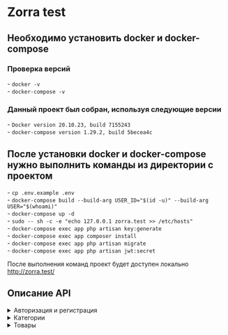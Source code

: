 # Zorra test
<h2>Необходимо установить docker и docker-compose</h2>
<h3>Проверка версий </h2>
- <code>docker -v</code><br>
- <code>doсker-compose -v</code><br>

<h3>Данный проект был собран, используя следующие версии</h3>
- <code>Docker version 20.10.23, build 7155243</code><br>
- <code>docker-compose version 1.29.2, build 5becea4c</code><br>

<h2>После установки docker и docker-compose нужно выполнить команды из директории с проектом</h2>
- <code>cp .env.example .env</code><br>
- <code>docker-compose build --build-arg USER_ID="$(id -u)" --build-arg USER="$(whoami)"</code><br>
- <code>docker-compose up -d</code><br>
- <code>sudo -- sh -c -e "echo 127.0.0.1 zorra.test >> /etc/hosts"</code><br>
- <code>docker-compose exec app php artisan key:generate</code><br>
- <code>docker-compose exec app composer install</code><br>
- <code>docker-compose exec app php artisan migrate</code><br>
- <code>docker-compose exec app php artisan jwt:secret</code><br>

После выполнения команд проект будет доступен локально http://zorra.test/

<h2>Описание API</h2>
<details>
<summary>Авторизация и регистрация</summary>
    <details>
        <summary><code>POST /api/auth/register</code></summary>
        <pre><i>Request body</i>
{
    "name": "name",
    "email": "name@mail.ru",
    "password": "qqqwwweee123"
}</pre>
<pre><i>Response body</i>
{
    "data": {
        "name": "name",
        "email": "name@mail.ru",
        "created_at": "2023-02-06 02:30:05",
        "updated_at": "2023-02-06 02:30:05"
    }
}</pre>
<pre><i>Response statuses: 201</i></pre>
    </details>
    <details>
        <summary><code>POST /api/auth/login</code></summary>
        <pre><i>Request body</i>
{
    "email": "name@mail.ru",
    "password": "qqqwwweee123"
}</pre>
<pre><i>Response body</i>
{
    "access_token": "eyJ0eXAiOiJKV1QiLCJhbGciOiJIUzI1NiJ9.eyJpc3MiOiJodHRwOi8vem9ycmEudGVzdC9hcGkvYXV0aC9sb2dpbiIsImlhdCI6MTY3NTY1MTYwOCwiZXhwIjoxNjc1NjU1MjA4LCJuYmYiOjE2NzU2NTE2MDgsImp0aSI6IlltbGNVNUhrZ0lTQ0NmMUkiLCJzdWIiOiIxIiwicHJ2IjoiMjNiZDVjODk0OWY2MDBhZGIzOWU3MDFjNDAwODcyZGI3YTU5NzZmNyJ9.PPchOUUYSAb-HgFiZmH1Eskmx8KWqoGidqXWIUr_vj4",
    "token_type": "bearer",
    "expires_in": 3600,
    "status": 200
}</pre>
<pre><i>Response statuses: 200, 404, 422</i></pre>
    </details>
    <details>
        <summary><code>GET /api/auth/me</code></summary>
        <pre>Header: Authorization bearer eyJ0eXAiOiJKV1QiLCJhbGciOiJIUzI1NiJ9.eyJpc3MiOiJodHRwOi8vem9ycmEudGVzdC9hcGkvYXV0aC9sb2dpbiIsImlhdCI6MTY3NTY1MTk5NSwiZXhwIjoxNjc1NjU1NTk1LCJuYmYiOjE2NzU2NTE5OTUsImp0aSI6IkRITkp0UWphUTY4bUY3YW4iLCJzdWIiOiIxIiwicHJ2IjoiMjNiZDVjODk0OWY2MDBhZGIzOWU3MDFjNDAwODcyZGI3YTU5NzZmNyJ9.Nfn8AaPi005iKtxT29unC7PhpWyI0aWp4Z0o4sQFhKc</pre>
<pre><i>Response body</i>
{
    "data": {
        "name": "maks",
        "email": "maks@mail.ru",
        "created_at": "2023-02-05 10:38:48",
        "updated_at": "2023-02-05 10:38:48"
    }
}</pre>
<pre><i>Response statuses: 200, 401</i></pre>
    </details>
    <details>
        <summary><code>POST /api/auth/logout</code></summary>
        <pre>Header: Authorization bearer eyJ0eXAiOiJKV1QiLCJhbGciOiJIUzI1NiJ9.eyJpc3MiOiJodHRwOi8vem9ycmEudGVzdC9hcGkvYXV0aC9sb2dpbiIsImlhdCI6MTY3NTY1MTk5NSwiZXhwIjoxNjc1NjU1NTk1LCJuYmYiOjE2NzU2NTE5OTUsImp0aSI6IkRITkp0UWphUTY4bUY3YW4iLCJzdWIiOiIxIiwicHJ2IjoiMjNiZDVjODk0OWY2MDBhZGIzOWU3MDFjNDAwODcyZGI3YTU5NzZmNyJ9.Nfn8AaPi005iKtxT29unC7PhpWyI0aWp4Z0o4sQFhKc</pre>
<pre><i>Response body</i>
{
    "message": "User logout"
}</pre>
<pre><i>Response statuses: 200</i></pre>
    </details>
</details>

<details>
    <summary>Категории</summary>
    <details>
        <summary><code>GET /api/categories</code></summary>
        <pre><i>Request body</i>
{
    "page": 1,
    "per-page": 10,
}</pre>
<pre><i>Response body</i>
{
    "data": [
        {
            "category_id": 1,
            "user_id": 1,
            "name": "cat1",
            "description": "cat1",
            "created_at": "2023-02-05 13:43:31",
            "updated_at": "2023-02-05 13:43:31",
            "deleted_at": null
        },
        {
            "category_id": 2,
            "user_id": 1,
            "name": "cat2",
            "description": "cat2",
            "created_at": "2023-02-05 14:44:50",
            "updated_at": "2023-02-05 14:44:50",
            "deleted_at": null
        },
        {
            "category_id": 3,
            "user_id": 1,
            "name": "cat3",
            "description": "cat3",
            "created_at": "2023-02-05 14:44:57",
            "updated_at": "2023-02-05 14:44:57",
            "deleted_at": null
        }
    ],
    "links": {
        "first": "http://zorra.test/api/categories?page=1",
        "last": "http://zorra.test/api/categories?page=1",
        "prev": null,
        "next": null
    },
    "meta": {
        "current_page": 1,
        "from": 1,
        "last_page": 1,
        "links": [
            {
                "url": null,
                "label": "&laquo; Previous",
                "active": false
            },
            {
                "url": "http://zorra.test/api/categories?page=1",
                "label": "1",
                "active": true
            },
            {
                "url": null,
                "label": "Next &raquo;",
                "active": false
            }
        ],
        "path": "http://zorra.test/api/categories",
        "per_page": 15,
        "to": 3,
        "total": 3
    }
}</pre>
<pre><i>Response statuses: 200</i></pre>
    </details>
    <details>
        <summary><code>POST /api/categories</code></summary>
        <pre>Header: Authorization bearer eyJ0eXAiOiJKV1QiLCJhbGciOiJIUzI1NiJ9.eyJpc3MiOiJodHRwOi8vem9ycmEudGVzdC9hcGkvYXV0aC9sb2dpbiIsImlhdCI6MTY3NTY1MTk5NSwiZXhwIjoxNjc1NjU1NTk1LCJuYmYiOjE2NzU2NTE5OTUsImp0aSI6IkRITkp0UWphUTY4bUY3YW4iLCJzdWIiOiIxIiwicHJ2IjoiMjNiZDVjODk0OWY2MDBhZGIzOWU3MDFjNDAwODcyZGI3YTU5NzZmNyJ9.Nfn8AaPi005iKtxT29unC7PhpWyI0aWp4Z0o4sQFhKc</pre>
        <pre><i>Request body</i>
{
    "name" : "catgegory666",
    "description" : "catgegory666"
}</pre>
<pre><i>Response body</i>
{
    "data": {
        "category_id": 4,
        "user_id": 1,
        "name": "catgegory666",
        "description": "catgegory666",
        "created_at": "2023-02-06 03:15:13",
        "updated_at": "2023-02-06 03:15:13",
        "deleted_at": null
    }
}
</pre>
<pre><i>Response statuses: 201, 422</i></pre>
    </details>
    <details>
        <summary><code>GET /api/categories/my</code></summary>
        <pre>Header: Authorization bearer eyJ0eXAiOiJKV1QiLCJhbGciOiJIUzI1NiJ9.eyJpc3MiOiJodHRwOi8vem9ycmEudGVzdC9hcGkvYXV0aC9sb2dpbiIsImlhdCI6MTY3NTY1MTk5NSwiZXhwIjoxNjc1NjU1NTk1LCJuYmYiOjE2NzU2NTE5OTUsImp0aSI6IkRITkp0UWphUTY4bUY3YW4iLCJzdWIiOiIxIiwicHJ2IjoiMjNiZDVjODk0OWY2MDBhZGIzOWU3MDFjNDAwODcyZGI3YTU5NzZmNyJ9.Nfn8AaPi005iKtxT29unC7PhpWyI0aWp4Z0o4sQFhKc</pre>
        <pre><i>Request body</i>
{
    "page": 1,
    "per-page": 10,
}</pre>
<pre><i>Response body</i>
{
    "data": [
        {
            "category_id": 1,
            "user_id": 1,
            "name": "cat1",
            "description": "cat1",
            "created_at": "2023-02-05 13:43:31",
            "updated_at": "2023-02-05 13:43:31",
            "deleted_at": null
        },
        {
            "category_id": 2,
            "user_id": 1,
            "name": "cat2",
            "description": "cat2",
            "created_at": "2023-02-05 14:44:50",
            "updated_at": "2023-02-05 14:44:50",
            "deleted_at": null
        },
        {
            "category_id": 3,
            "user_id": 1,
            "name": "cat3",
            "description": "cat3",
            "created_at": "2023-02-05 14:44:57",
            "updated_at": "2023-02-05 14:44:57",
            "deleted_at": null
        }
    ],
    "links": {
        "first": "http://zorra.test/api/categories?page=1",
        "last": "http://zorra.test/api/categories?page=1",
        "prev": null,
        "next": null
    },
    "meta": {
        "current_page": 1,
        "from": 1,
        "last_page": 1,
        "links": [
            {
                "url": null,
                "label": "&laquo; Previous",
                "active": false
            },
            {
                "url": "http://zorra.test/api/categories?page=1",
                "label": "1",
                "active": true
            },
            {
                "url": null,
                "label": "Next &raquo;",
                "active": false
            }
        ],
        "path": "http://zorra.test/api/categories",
        "per_page": 15,
        "to": 3,
        "total": 3
    }
}</pre>
<pre><i>Response statuses: 200, 401</i></pre>
    </details>
    <details>
        <summary><code>GET /api/categories/{category}</code></summary>
        <pre><i>Response body</i>
{
    "data": {
        "category_id": 4,
        "user_id": 1,
        "name": "catgegory666",
        "description": "catgegory666",
        "created_at": "2023-02-06 03:15:13",
        "updated_at": "2023-02-06 03:15:13",
        "deleted_at": null
    }
}
</pre>
<pre><i>Response statuses: 200</i></pre>
    </details>
    <details>
        <summary><code>PUT /api/categories/{category}</code></summary>
        <pre>Header: Authorization bearer eyJ0eXAiOiJKV1QiLCJhbGciOiJIUzI1NiJ9.eyJpc3MiOiJodHRwOi8vem9ycmEudGVzdC9hcGkvYXV0aC9sb2dpbiIsImlhdCI6MTY3NTY1MTk5NSwiZXhwIjoxNjc1NjU1NTk1LCJuYmYiOjE2NzU2NTE5OTUsImp0aSI6IkRITkp0UWphUTY4bUY3YW4iLCJzdWIiOiIxIiwicHJ2IjoiMjNiZDVjODk0OWY2MDBhZGIzOWU3MDFjNDAwODcyZGI3YTU5NzZmNyJ9.Nfn8AaPi005iKtxT29unC7PhpWyI0aWp4Z0o4sQFhKc</pre>
        <pre><i>Request body</i>
{
    "name" : "zxccxz666",
    "description" : "cxzzxc666"
}</pre>
<pre><i>Response body</i>
{
    "data": {
        "category_id": 1,
        "user_id": 1,
        "name": "zxccxz666",
        "description": "cxzzxc666",
        "created_at": "2023-02-05 13:43:31",
        "updated_at": "2023-02-06 03:22:03",
        "deleted_at": null
    }
}
</pre>
<pre><i>Response statuses: 200, 422, 404</i></pre>
    </details>
    <details>
        <summary><code>DELETE /api/categories/{category}</code></summary>
        <pre>Header: Authorization bearer eyJ0eXAiOiJKV1QiLCJhbGciOiJIUzI1NiJ9.eyJpc3MiOiJodHRwOi8vem9ycmEudGVzdC9hcGkvYXV0aC9sb2dpbiIsImlhdCI6MTY3NTY1MTk5NSwiZXhwIjoxNjc1NjU1NTk1LCJuYmYiOjE2NzU2NTE5OTUsImp0aSI6IkRITkp0UWphUTY4bUY3YW4iLCJzdWIiOiIxIiwicHJ2IjoiMjNiZDVjODk0OWY2MDBhZGIzOWU3MDFjNDAwODcyZGI3YTU5NzZmNyJ9.Nfn8AaPi005iKtxT29unC7PhpWyI0aWp4Z0o4sQFhKc</pre>
        <pre><i>Response statuses: 204, 404</i></pre>
    </details>
    <details>
        <summary><code>GET /api/categories/{category}/products</code></summary>
<pre><i>Request body</i>
{
    "page": 1,
    "per-page": 10,
}</pre>
        <pre><i>Response body</i>
{
    "data": [
        {
            "product_id": 2,
            "user_id": 1,
            "name": "Product 2",
            "description": "Product 2",
            "price": 1499.99,
            "created_at": "2023-02-05 10:42:05",
            "updated_at": "2023-02-05 10:42:05",
            "deleted_at": null
        }
    ],
    "links": {
        "first": "http://zorra.test/api/categories/1/products?page=1",
        "last": "http://zorra.test/api/categories/1/products?page=1",
        "prev": null,
        "next": null
    },
    "meta": {
        "current_page": 1,
        "from": 1,
        "last_page": 1,
        "links": [
            {
                "url": null,
                "label": "&laquo; Previous",
                "active": false
            },
            {
                "url": "http://zorra.test/api/categories/1/products?page=1",
                "label": "1",
                "active": true
            },
            {
                "url": null,
                "label": "Next &raquo;",
                "active": false
            }
        ],
        "path": "http://zorra.test/api/categories/1/products",
        "per_page": 15,
        "to": 1,
        "total": 1
    }
}
</pre>
<pre><i>Response statuses: 200, 422</i></pre>
    </details>
</details>

<details>
    <summary>Товары</summary>
    <details>
        <summary><code>GET /api/products</code></summary>
        <pre><i>Request body</i>
{
    "page": 1,
    "per-page": 10,
}</pre>
<pre><i>Response body</i>
{
    "data": [
        {
            "product_id": 1,
            "user_id": 1,
            "name": "Product 1",
            "description": "Product 1",
            "price": 999.99,
            "created_at": "2023-02-05 10:39:27",
            "updated_at": "2023-02-05 10:39:27",
            "deleted_at": null
        },
        {
            "product_id": 2,
            "user_id": 1,
            "name": "Product 2",
            "description": "Product 2",
            "price": 1499.99,
            "created_at": "2023-02-05 10:42:05",
            "updated_at": "2023-02-05 10:42:05",
            "deleted_at": null
        }
    ],
    "links": {
        "first": "http://zorra.test/api/products?page=1",
        "last": "http://zorra.test/api/products?page=1",
        "prev": null,
        "next": null
    },
    "meta": {
        "current_page": 1,
        "from": 1,
        "last_page": 1,
        "links": [
            {
                "url": null,
                "label": "&laquo; Previous",
                "active": false
            },
            {
                "url": "http://zorra.test/api/products?page=1",
                "label": "1",
                "active": true
            },
            {
                "url": null,
                "label": "Next &raquo;",
                "active": false
            }
        ],
        "path": "http://zorra.test/api/products",
        "per_page": 15,
        "to": 2,
        "total": 2
    }
}
</pre>
<pre><i>Response statuses: 200, 422</i></pre>
    </details>
    <details>
        <summary><code>POST /api/products</code></summary>
        <pre>Header: Authorization bearer eyJ0eXAiOiJKV1QiLCJhbGciOiJIUzI1NiJ9.eyJpc3MiOiJodHRwOi8vem9ycmEudGVzdC9hcGkvYXV0aC9sb2dpbiIsImlhdCI6MTY3NTY1MTk5NSwiZXhwIjoxNjc1NjU1NTk1LCJuYmYiOjE2NzU2NTE5OTUsImp0aSI6IkRITkp0UWphUTY4bUY3YW4iLCJzdWIiOiIxIiwicHJ2IjoiMjNiZDVjODk0OWY2MDBhZGIzOWU3MDFjNDAwODcyZGI3YTU5NzZmNyJ9.Nfn8AaPi005iKtxT29unC7PhpWyI0aWp4Z0o4sQFhKc</pre>
<pre><i>Request body</i>
{
    "name" : "prod1",
    "description" : "descrProd 1", // nullable
    "price" : 99.99, // nullable
    "category_ids" : [1,2] // nullable
}</pre>
<pre><i>Response body</i>
{
    "data": {
        "product_id": 4,
        "user_id": 1,
        "name": "prod1",
        "description": "descrProd 1",
        "price": 99.99,
        "created_at": "2023-02-06 03:55:26",
        "updated_at": "2023-02-06 03:55:26",
        "deleted_at": null
    }
}
</pre>
<pre><i>Response statuses: 201, 422</i></pre>
    </details>
    <details>
        <summary><code>GET /api/products/my</code></summary>
        <pre>Header: Authorization bearer eyJ0eXAiOiJKV1QiLCJhbGciOiJIUzI1NiJ9.eyJpc3MiOiJodHRwOi8vem9ycmEudGVzdC9hcGkvYXV0aC9sb2dpbiIsImlhdCI6MTY3NTY1MTk5NSwiZXhwIjoxNjc1NjU1NTk1LCJuYmYiOjE2NzU2NTE5OTUsImp0aSI6IkRITkp0UWphUTY4bUY3YW4iLCJzdWIiOiIxIiwicHJ2IjoiMjNiZDVjODk0OWY2MDBhZGIzOWU3MDFjNDAwODcyZGI3YTU5NzZmNyJ9.Nfn8AaPi005iKtxT29unC7PhpWyI0aWp4Z0o4sQFhKc</pre>
        <pre><i>Request body</i>
{
    "page": 1,
    "per-page": 10,
}
</pre>
        <pre><i>Response body</i>
{
    "data": [
        {
            "product_id": 1,
            "user_id": 1,
            "name": "Product 1",
            "description": "Product 1",
            "price": 999.99,
            "created_at": "2023-02-05 10:39:27",
            "updated_at": "2023-02-05 10:39:27",
            "deleted_at": null
        },
        {
            "product_id": 2,
            "user_id": 1,
            "name": "Product 2",
            "description": "Product 2",
            "price": 1499.99,
            "created_at": "2023-02-05 10:42:05",
            "updated_at": "2023-02-05 10:42:05",
            "deleted_at": null
        },
        {
            "product_id": 4,
            "user_id": 1,
            "name": "prod1",
            "description": "descrProd 1",
            "price": 99.99,
            "created_at": "2023-02-06 03:55:26",
            "updated_at": "2023-02-06 03:55:26",
            "deleted_at": null
        }
    ],
    "links": {
        "first": "http://zorra.test/api/products/my?page=1",
        "last": "http://zorra.test/api/products/my?page=1",
        "prev": null,
        "next": null
    },
    "meta": {
        "current_page": 1,
        "from": 1,
        "last_page": 1,
        "links": [
            {
                "url": null,
                "label": "&laquo; Previous",
                "active": false
            },
            {
                "url": "http://zorra.test/api/products/my?page=1",
                "label": "1",
                "active": true
            },
            {
                "url": null,
                "label": "Next &raquo;",
                "active": false
            }
        ],
        "path": "http://zorra.test/api/products/my",
        "per_page": 15,
        "to": 3,
        "total": 3
    }
}</pre>
        <pre><i>Response statuses: 200, 422</i></pre>
    </details>
    <details>
        <summary><code>GET /api/products/{product}</code></summary>
        <pre><i>Response body</i>
{
    "data": {
        "product_id": 1,
        "user_id": 1,
        "name": "Product 1",
        "description": "Product 1",
        "price": 999.99,
        "created_at": "2023-02-05 10:39:27",
        "updated_at": "2023-02-05 10:39:27",
        "deleted_at": null
    }
}
</pre>
        <pre><i>Response statuses: 200, 404</i></pre>
    </details>
    <details>
        <summary><code>PUT /api/products/{product}</code></summary>
        <pre>Header: Authorization bearer eyJ0eXAiOiJKV1QiLCJhbGciOiJIUzI1NiJ9.eyJpc3MiOiJodHRwOi8vem9ycmEudGVzdC9hcGkvYXV0aC9sb2dpbiIsImlhdCI6MTY3NTY1MTk5NSwiZXhwIjoxNjc1NjU1NTk1LCJuYmYiOjE2NzU2NTE5OTUsImp0aSI6IkRITkp0UWphUTY4bUY3YW4iLCJzdWIiOiIxIiwicHJ2IjoiMjNiZDVjODk0OWY2MDBhZGIzOWU3MDFjNDAwODcyZGI3YTU5NzZmNyJ9.Nfn8AaPi005iKtxT29unC7PhpWyI0aWp4Z0o4sQFhKc</pre>
        <pre><i>Request body</i>
{
    "name" : "aaa",
    "description" : "descrProd aaa",
    "price" : 999.99,
    "category_ids" : [1,2]
}</pre>
        <pre><i>Response body</i>
{
    "data": {
        "product_id": 1,
        "user_id": 1,
        "name": "aaa",
        "description": "descrProd aaa",
        "price": 999.99,
        "created_at": "2023-02-05 10:39:27",
        "updated_at": "2023-02-06 04:15:16",
        "deleted_at": null
    }
}
</pre>
        <pre><i>Response statuses: 200, 422, 404</i></pre>
    </details>
    <details>
        <summary><code>DELETE /api/products/{product}</code></summary>
        <pre>Header: Authorization bearer eyJ0eXAiOiJKV1QiLCJhbGciOiJIUzI1NiJ9.eyJpc3MiOiJodHRwOi8vem9ycmEudGVzdC9hcGkvYXV0aC9sb2dpbiIsImlhdCI6MTY3NTY1MTk5NSwiZXhwIjoxNjc1NjU1NTk1LCJuYmYiOjE2NzU2NTE5OTUsImp0aSI6IkRITkp0UWphUTY4bUY3YW4iLCJzdWIiOiIxIiwicHJ2IjoiMjNiZDVjODk0OWY2MDBhZGIzOWU3MDFjNDAwODcyZGI3YTU5NzZmNyJ9.Nfn8AaPi005iKtxT29unC7PhpWyI0aWp4Z0o4sQFhKc</pre>
        <pre><i>Response statuses: 204, 404</i></pre>
    </details>
    <details>
        <summary><code>POST /api/products/{product}/attach</code></summary>
        <pre>Header: Authorization bearer eyJ0eXAiOiJKV1QiLCJhbGciOiJIUzI1NiJ9.eyJpc3MiOiJodHRwOi8vem9ycmEudGVzdC9hcGkvYXV0aC9sb2dpbiIsImlhdCI6MTY3NTY1MTk5NSwiZXhwIjoxNjc1NjU1NTk1LCJuYmYiOjE2NzU2NTE5OTUsImp0aSI6IkRITkp0UWphUTY4bUY3YW4iLCJzdWIiOiIxIiwicHJ2IjoiMjNiZDVjODk0OWY2MDBhZGIzOWU3MDFjNDAwODcyZGI3YTU5NzZmNyJ9.Nfn8AaPi005iKtxT29unC7PhpWyI0aWp4Z0o4sQFhKc</pre>
        <pre><i>Request body</i>
{
    "category_ids" : [1,2]
}
</pre>
        <pre><i>Response body</i>
{
    "data": {
        "attached": [],
        "detached": [],
        "updated": []
    }
}
</pre>
        <pre><i>Response statuses: 200, 422, 404</i></pre>
    </details>
</details>

[//]: # (- <code></code>)
[//]: # (- <code></code>)
[//]: # (- <code></code>)
[//]: # (- <code></code>)
[//]: # (- <code></code>)
[//]: # (- <code></code>)
[//]: # (- <code></code>)
[//]: # (- <code></code>)
